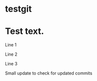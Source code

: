 # testgit
<h1>Test text.</h1>
<p>Line 1</p>
<p>Line 2</p>
<p>Line 3</p>
<p>Small update to check for updated commits</p>